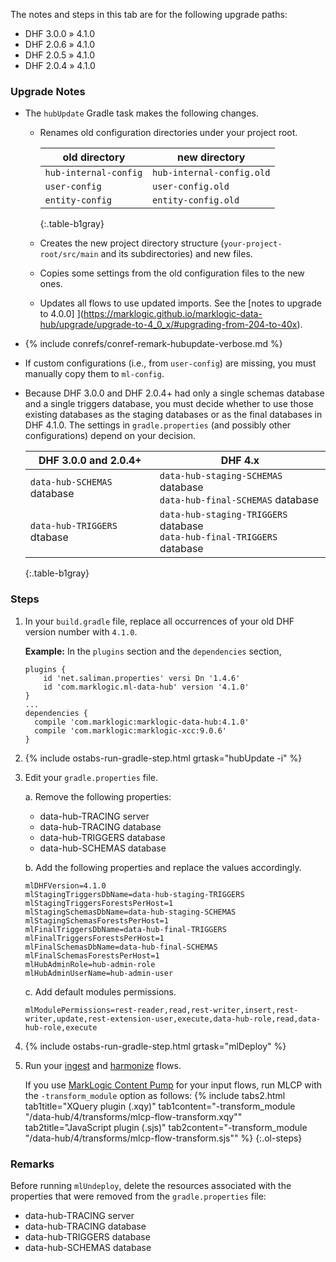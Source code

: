 <div id="DHF300204to410" class="tabcontent" markdown="1">

The notes and steps in this tab are for the following upgrade paths:
- DHF 3.0.0 » 4.1.0
- DHF 2.0.6 » 4.1.0
- DHF 2.0.5 » 4.1.0
- DHF 2.0.4 » 4.1.0


### Upgrade Notes

- The `hubUpdate` Gradle task makes the following changes.

    - Renames old configuration directories under your project root.

      | old directory | new directory |
      |---|---|
      | `hub-internal-config` | `hub-internal-config.old` |
      | `user-config` | `user-config.old` |
      | `entity-config` | `entity-config.old` |
      {:.table-b1gray}

    - Creates the new project directory structure (`your-project-root/src/main` and its subdirectories) and new files.

    - Copies some settings from the old configuration files to the new ones.

    - Updates all flows to use updated imports. See the [notes to upgrade to 4.0.0] ](https://marklogic.github.io/marklogic-data-hub/upgrade/upgrade-to-4_0_x/#upgrading-from-204-to-40x).

- {% include conrefs/conref-remark-hubupdate-verbose.md %}

- If custom configurations (i.e., from `user-config`) are missing, you must manually copy them to `ml-config`.

- Because DHF 3.0.0 and DHF 2.0.4+ had only a single schemas database and a single triggers database, you must decide whether to use those existing databases as the staging databases or as the final databases in DHF 4.1.0. The settings in `gradle.properties` (and possibly other configurations) depend on your decision.

  | DHF 3.0.0 and 2.0.4+ | DHF 4.x |
  |---|---|
  | `data-hub-SCHEMAS` database | `data-hub-staging-SCHEMAS` database<br>`data-hub-final-SCHEMAS` database |
  | `data-hub-TRIGGERS` dtabase | `data-hub-staging-TRIGGERS` database<br>`data-hub-final-TRIGGERS` database |
  {:.table-b1gray}

<!--
- In 4.0.0, the return type for plugins was changed to `objectNode()`. If your custom plugins contains lines that convert a plugin parameter using `.toObject()`, those lines of code must be removed or commented out.

    **Examples:**
        - `content = content.toObject()` in header.sjs under input directory
        - `envelope = envelope.toObject()` in writer.sjs under harmonize directory
-->


### Steps

1. In your `build.gradle` file, replace all occurrences of your old DHF version number with `4.1.0`.

    **Example:** In the `plugins` section and the `dependencies` section,

      ```
      plugins {
          id 'net.saliman.properties' versi Dn '1.4.6'
          id 'com.marklogic.ml-data-hub' version '4.1.0'
      }
      ...
      dependencies {
        compile 'com.marklogic:marklogic-data-hub:4.1.0'
        compile 'com.marklogic:marklogic-xcc:9.0.6'
      }
      ```

1. {% include ostabs-run-gradle-step.html grtask="hubUpdate -i" %}

1. Edit your `gradle.properties` file.

    a. Remove the following properties: <!-- What are the actual names? -->

      - data-hub-TRACING server
      - data-hub-TRACING database
      - data-hub-TRIGGERS database
      - data-hub-SCHEMAS database

    b. Add the following properties and replace the values accordingly.

      ```
      mlDHFVersion=4.1.0
      mlStagingTriggersDbName=data-hub-staging-TRIGGERS
      mlStagingTriggersForestsPerHost=1
      mlStagingSchemasDbName=data-hub-staging-SCHEMAS
      mlStagingSchemasForestsPerHost=1
      mlFinalTriggersDbName=data-hub-final-TRIGGERS
      mlFinalTriggersForestsPerHost=1
      mlFinalSchemasDbName=data-hub-final-SCHEMAS
      mlFinalSchemasForestsPerHost=1
      mlHubAdminRole=hub-admin-role
      mlHubAdminUserName=hub-admin-user
      ```

    c. Add default modules permissions.

      ```
      mlModulePermissions=rest-reader,read,rest-writer,insert,rest-writer,update,rest-extension-user,execute,data-hub-role,read,data-hub-role,execute
      ```

1. {% include ostabs-run-gradle-step.html grtask="mlDeploy" %}

1. Run your [ingest]({{site.baseurl}}/ingest/) and [harmonize]({{site.baseurl}}/harmonize/) flows.

    If you use [MarkLogic Content Pump](https://docs.marklogic.com/guide/mlcp) for your input flows, run MLCP with the `-transform_module` option as follows:
    {% include tabs2.html
      tab1title="XQuery plugin (.xqy)"
      tab1content="-transform_module \"/data-hub/4/transforms/mlcp-flow-transform.xqy\""
      tab2title="JavaScript plugin (.sjs)"
      tab2content="-transform_module \"/data-hub/4/transforms/mlcp-flow-transform.sjs\""
    %}
{:.ol-steps}


### Remarks

Before running `mlUndeploy`, delete the resources associated with the properties that were removed from the `gradle.properties` file:

  - data-hub-TRACING server
  - data-hub-TRACING database
  - data-hub-TRIGGERS database
  - data-hub-SCHEMAS database

<!-- To undeploy, "./gradlew mlUndeploy -Pconfirm=true" -->
</div>
